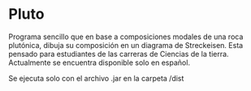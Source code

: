 Pluto
=====

Programa sencillo que en base a composiciones modales de una roca plutónica, dibuja su composición en un diagrama de Streckeisen. Esta pensado para estudiantes de las carreras de Ciencias de la tierra. Actualmente se encuentra disponible solo en español.

Se ejecuta solo con el archivo .jar en la carpeta /dist
